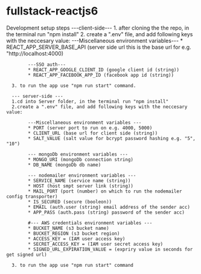 # fullstack-reactjs6


Development setup steps 
      ---client-side---
      1. after cloning the the repo, in the terminal run "npm install"
      2. create a ".env" file, and add following keys with the neccesary value:
            ---Miscellaneous environment variables---
            * REACT_APP_SERVER_BASE_API (server side url this is the base url for e.g. "http://localhost:4000)

            ---SSO auth---
            * REACT_APP_GOOGLE_CLIENT_ID (google client id (string))
            * REACT_APP_FACEBOOK_APP_ID (facebook app id (string))

      3. to run the app use "npm run start" command.

      --- server-side ---
      1.cd into Server folder, in the terminal run "npm install"
      2.create a ".env" file, and add following keys with the neccesary value:
            
            ---Miscellaneous environment variables ---
            * PORT (server port to run on e.g. 4000, 5000)
            * CLIENT_URL (base url for client side (string))
            * SALT_VALUE (salt value for bcrypt password hashing e.g. "5", "10")
            
            --- mongoDb environment variables ---
            * MONGO_URI (mongoDb connection string)
            * DB_NAME (mongoDb db name)

            --- nodemailer environment variables ---
            * SERVICE_NAME (service name (string))
            * HOST (host smpt server link (string))
            * MAIL_PORT (port (number) on which to run the nodemailer config transporter)
            * IS_SECURED (secure (booleon))
            * EMAIL (auth.user (string) email address of the sender acc)
            * APP_PASS (auth.pass (string) password of the sender acc)

            #--- AWS credentials environment variables ---
            * BUCKET_NAME (s3 bucket name)
            * BUCKET_REGION (s3 bucket region)
            * ACCESS_KEY = (IAM user access key)
            * SECRET_ACCESS_KEY = (IAM user secret access key)
            * SIGNED_URL_EXPIRATION_VALUE = (expriry value in seconds for get signed url)

      3. to run the app use "npm run start" command

